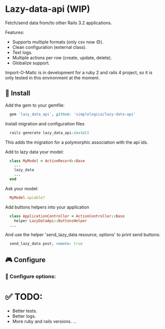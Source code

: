 # Lazy-data-api (WIP)

Fetch/send data from/to other Rails 3.2 applications.

Features:

 - Supports multiple formats (only csv now :disappointed:).
 - Clean configuration (external class).
 - Text logs.
 - Multiple actions per row (create, update, delete).
 - Globalize support.

Import-O-Matic is in development for a ruby 2 and rails 4 project, so it is only tested in this environment at the moment.

## :floppy_disk: Install

Add the gem to your gemfile:

```ruby
  gem 'lazy_data_api', github: 'simplelogica/lazy-data-api'
```

Install migration and configuration files

```ruby
  rails generate lazy_data_api:install
```
This adds the migration for a polymorphic association with the api ids.

Add to lazy data your model:

```ruby
  class MyModel < ActiveRecord::Base
    ...
    lazy_data
    ...
  end
```

Ask your model:

```ruby
  MyModel.apiable?
```

Add buttons helpers into your application

```ruby
  class ApplicationController < ActionController::Base
    helper LazyDataApi::ButtonsHelper
  ...
```

And use the helper 'send_lazy_data resource, options' to print send buttons:

```ruby
  send_lazy_data post, remote: true
```

## :video_game: Configure

### :book: Configure options:

# :white_check_mark: TODO:

- Better tests.
- Better logs.
- More ruby and rails versions.
...
